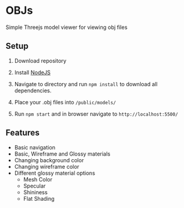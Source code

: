 # OBJs
Simple Threejs model viewer for viewing obj files

## Setup
1. Download repository

2. Install [NodeJS](https://nodejs.org/en/download/)

3. Navigate to directory and run `npm install` to download all dependencies.

4. Place your .obj files into `/public/models/` 

5. Run `npm start` and in browser navigate to `http://localhost:5500/` 

## Features
* Basic navigation
* Basic, Wireframe and Glossy materials
* Changing background color
* Changing wireframe color
* Different glossy material options
  * Mesh Color
  * Specular
  * Shininess
  * Flat Shading
